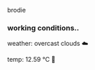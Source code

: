 brodie

<!--weather_start-->
### working conditions..

weather: overcast clouds ☁️

temp: 12.59 °C 👕

<!--weather_end-->
